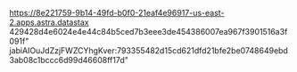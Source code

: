 https://8e221759-9b14-49fd-b0f0-21eaf4e96917-us-east-2.apps.astra.datastax
429428d4e6024e4e44c84b5ced7b3eee3de454386007ea967f3901516a3f091f"
jabiAIOuJdZzjFWZCYhgKver:793355482d15cd621dfd21bfe2be0748649ebd3ab08c1bccc6d99d46608ff17d"
